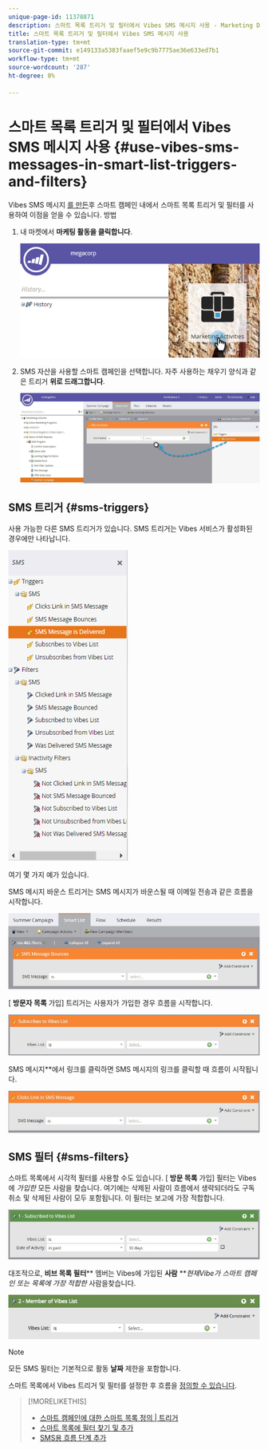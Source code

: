 ```yaml
---
unique-page-id: 11378871
description: 스마트 목록 트리거 및 필터에서 Vibes SMS 메시지 사용 - Marketing Docs - 제품 설명서
title: 스마트 목록 트리거 및 필터에서 Vibes SMS 메시지 사용
translation-type: tm+mt
source-git-commit: e149133a5383faaef5e9c9b7775ae36e633ed7b1
workflow-type: tm+mt
source-wordcount: '287'
ht-degree: 0%

---
```



# 스마트 목록 트리거 및 필터에서 Vibes SMS 메시지 사용 {#use-vibes-sms-messages-in-smart-list-triggers-and-filters}

Vibes SMS 메시지 [를 만든](create-a-vibes-sms-message.md)후 스마트 캠페인 내에서 스마트 목록 트리거 및 필터를 사용하여 이점을 얻을 수 있습니다. 방법

1. 내 마켓에서 **마케팅 활동을 클릭합니다**.

   ![](assets/image2016-7-28-9-3a48-3a32.png)

1. SMS 자산을 사용할 스마트 캠페인을 선택합니다. 자주 사용하는 채우기 양식과 같은 트리거 **위로 드래그합니다**.

   ![](assets/fills-out-form-pull-over.jpg)

## SMS 트리거 {#sms-triggers}

사용 가능한 다른 SMS 트리거가 있습니다. SMS 트리거는 Vibes 서비스가 활성화된 경우에만 나타납니다.

![](assets/new-sms-search2.png)

여기 몇 가지 예가 있습니다.

SMS 메시지 바운스 트리거는 SMS 메시지가 바운스될 때 이메일 전송과 같은 흐름을 시작합니다.

![](assets/sms-message-bounces-real.jpg)

[ **방문자 목록** 가입] 트리거는 사용자가 가입한 경우 흐름을 시작합니다.

![](assets/subscribes-to-vibes-list-real.jpg)

SMS 메시지**에서 링크를 클릭하면 SMS 메시지의 링크를 클릭할 때 흐름이 시작됩니다.

![](assets/clicks-link-in-sms-message.jpg)

## SMS 필터 {#sms-filters}

스마트 목록에서 시각적 필터를 사용할 수도 있습니다. [ **방문 목록** 가입] 필터는 Vibes에 *가입한* 모든 사람을 찾습니다. 여기에는 삭제된 사람이 흐름에서 생략되더라도 구독 취소 및 삭제된 사람이 모두 포함됩니다. 이 필터는 보고에 가장 적합합니다.

![](assets/subscribed-to-vibes-list-filter-real.jpg)

대조적으로, **비브 목록 **필터****** 멤버는 Vibes에 가입된 **사람** ***현재Vibe가 스마트 캠페인 또는 목록에 가장 적합한* 사람을찾습니다.

![](assets/image001.png)

>[!NOTE]
>
>모든 SMS 필터는 기본적으로 활동 **날짜** 제한을 포함합니다.

스마트 목록에서 Vibes 트리거 및 필터를 설정한 후 흐름을 [정의할 수 있습니다](add-a-flow-step-for-sms.md).

>[!MORELIKETHIS]
>
>* [스마트 캠페인에 대한 스마트 목록 정의 | 트리거](../../../product-docs/core-marketo-concepts/smart-campaigns/creating-a-smart-campaign/define-smart-list-for-smart-campaign-trigger.md)
>* [스마트 목록에 필터 찾기 및 추가](../../../product-docs/core-marketo-concepts/smart-lists-and-static-lists/creating-a-smart-list/find-and-add-filters-to-a-smart-list.md)
>* [SMS용 흐름 단계 추가](add-a-flow-step-for-sms.md)

>




